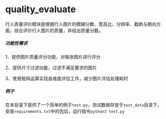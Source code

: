 # quality_evaluate
行人质量评价模块是根据行人图片的模糊分数、宽高比、分辨率、截断与朝向方面，综合评价行人图片的质量，并给出质量分数。
##### 功能性需求
1、提供图片质量评分功能，对每张图片进行评分

2、提供尺寸过滤功能，过滤不满足要求的图片

3、使用矩阵运算实现各维度评估工作，减少图片评估处理耗时

##### 例子

在本目录下提供了一个简单的例子`test.py`，测试数据存放于`test_data`目录下，安装`requirements.txt`中的包后，运行指令`python3 test.py`

